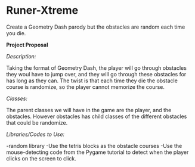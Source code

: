 # Runer-Xtreme
Create a Geometry Dash parody but the obstacles are random each time you die.

**Project Proposal**

*Description:*

Taking the format of Geometry Dash, the player will go through obstacles they woul have to jump over, and they will go through these obstacles for has long as they can. The twist is that each time they die the obstacle course is randomize, so the player cannot memorize the course.

*Classes:*

The parent classes we will have in the game are the player, and the obstacles. However obstacles has child classes of the different obstacles that could be randomize.


*Libraries/Codes to Use:*

-random library
-Use the tetris blocks as the obstacle courses
-Use the mouse-detecting code from the Pygame tutorial to detect when the player clicks on the screen to click.
